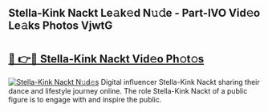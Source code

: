 ## Stella-Kink Nackt Le𝚊k𝚎d N𝚞𝚍e - Part-lVO Vid𝚎o Le𝚊ks Photos VjwtG

# <h2><a href="http://fb39dw.evod.top/?m=Stella-Kink+Nackt">🔗 👉🔴 Stella-Kink Nackt Vid𝚎o Ph𝚘t𝚘s</a></h2>

[![Stella-Kink Nackt N𝚞d𝚎s](https://i.imgur.com/8V9OHl7.gif)](http://fb39dw.evod.top/?m=Stella-Kink+Nackt)
Digital influencer Stella-Kink Nackt sharing their dance and lifestyle journey online. The role Stella-Kink Nackt of a public figure is to engage with and inspire the public. 
